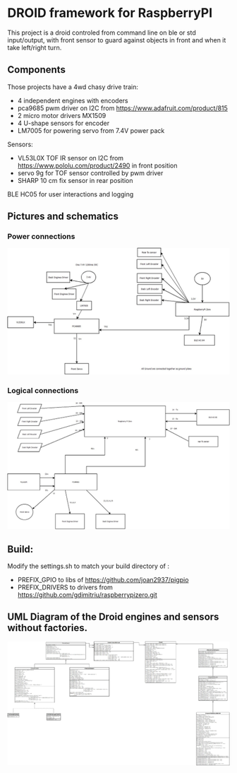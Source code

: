 # DROID framework for RaspberryPI

This project is a droid controled from command line on ble or std input/output, with front sensor to guard 
against objects in front and when it take left/right turn.

## Components
Those projects have a 4wd chasy drive train:
-   4 independent engines with encoders
-   pca9685 pwm driver on I2C from https://www.adafruit.com/product/815
-   2 micro motor drivers MX1509
-   4 U-shape sensors for encoder
-   LM7005 for powering servo from 7.4V power pack

Sensors:
-   VL53L0X TOF IR sensor on I2C from https://www.pololu.com/product/2490 in front position
-   servo 9g for TOF sensor controlled by pwm driver
-   SHARP 10 cm fix sensor in rear position

BLE HC05 for user interactions and logging

## Pictures and schematics
### Power connections
![Power lines](./docs/power_lines.jpeg)
### Logical connections
![Logical lines](./docs/logical_lines.jpeg)

## Build:

Modify the settings.sh to match your build directory of :

- PREFIX_GPIO to libs of https://github.com/joan2937/pigpio
- PREFIX_DRIVERS to drivers from https://github.com/gdimitriu/raspberrypizero.git

## UML Diagram of the Droid engines and sensors without factories.

![UML Diagram](./docs/control_diagram.jpeg)
